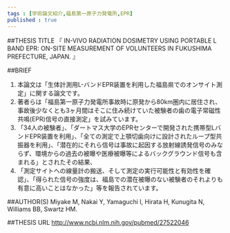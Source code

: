 ```yaml
--- 
tags : [学術論文紹介,福島第一原子力発電所,EPR] 
published : true
---
```


##THESIS TITLE
『
IN-VIVO RADIATION DOSIMETRY USING PORTABLE L BAND EPR: ON-SITE MEASUREMENT OF VOLUNTEERS IN FUKUSHIMA PREFECTURE, JAPAN.
』
  
##BRIEF
1. 本論文は「生体計測用L-バンドEPR装置を利用した福島県でのオンサイト測定」に関する論文です。
1. 著者らは「福島第一原子力発電所事故時に原発から80km圏内に居住され、事故後少なくとも3ヶ月間はそこに住み続けていた被験者の歯の電子常磁性共鳴(EPR)信号の直接測定」を試みています。
1. 「34人の被験者」、「ダートマス大学のEPRセンターで開発された携帯型LバンドEPR装置を利用」、「全ての測定で上顎切歯向けに設計されたループ型共振器を利用」、「潜在的にそれら信号は事故に起因する放射線誘発信号のみならず、環境からの過去の被曝や医療被曝等によるバックグラウンド信号も含まれる」とされたその結果、
1. 「測定サイトへの線量計の搬送、そして測定の実行可能性と有効性を確認」、「得られた信号の強度は、福島での潜在被曝のない被験者のそれよりも有意に高いことはなかった」等を報告されています。






##AUTHOR(S)
Miyake M, Nakai Y, Yamaguchi I, Hirata H, Kunugita N, Williams BB, Swartz HM.
  
##THESIS URL
[
http://www.ncbi.nlm.nih.gov/pubmed/27522046
](
http://www.ncbi.nlm.nih.gov/pubmed/27522046
)